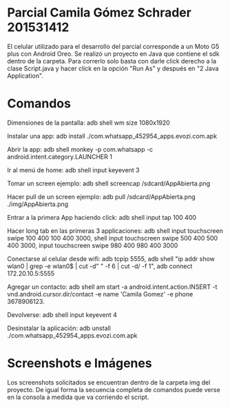# Parcial Camila Gómez Schrader 201531412

El celular utilizado para el desarrollo del parcial corresponde a un Moto G5 plus con Android Oreo. Se realizó un proyecto en Java que contiene el sdk dentro de la carpeta. Para correrlo solo basta con darle click derecho a la clase Script.java y hacer click en la opción "Run As" y después en "2 Java Application".

# Comandos

Dimensiones de la pantalla: adb shell wm size
1080x1920

Instalar una app: adb install ./com.whatsapp_452954_apps.evozi.com.apk

Abrir la app: adb shell monkey -p com.whatsapp -c android.intent.category.LAUNCHER 1

Ir al menú de home: adb shell input keyevent 3

Tomar un screen ejemplo: adb shell screencap /sdcard/AppAbierta.png

Hacer pull de un screen ejemplo: adb pull /sdcard/AppAbierta.png ./img/AppAbierta.png

Entrar a la primera App haciendo click: adb shell input tap 100 400

Hacer long tab en las primeras 3 applicaciones: adb shell input touchscreen swipe 100 400 100 400 3000, shell input touchscreen swipe 500 400 500 400 3000, input touchscreen swipe 980 400 980 400 3000

Conectarse al celular desde wifi: adb tcpip 5555, adb shell "ip addr show wlan0 | grep -e wlan0$ | cut -d\" \" -f 6 | cut -d/ -f 1", adb connect 172.20.10.5:5555

Agregar un contacto: adb shell am start -a android.intent.action.INSERT -t vnd.android.cursor.dir/contact -e name 'Camila Gomez' -e phone 3678906123.

Devolverse: adb shell input keyevent 4

Desinstalar la aplicación: adb unstall ./com.whatsapp_452954_apps.evozi.com.apk

# Screenshots e Imágenes
Los screenshots solicitados se encuentran dentro de la carpeta img del proyecto. De igual forma la secuencia completa de comandos puede verse en la consola a medida que va corriendo el script. 


